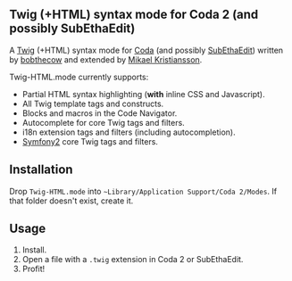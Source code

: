 Twig (+HTML) syntax mode for Coda 2 (and possibly SubEthaEdit)
-------------------------------------------------


A [Twig][twig] (+HTML) syntax mode for [Coda][coda] (and possibly
[SubEthaEdit][see]) written by [bobthecow][bobthecow] and extended by [Mikael Kristiansson][me].


Twig-HTML.mode currently supports:

 * Partial HTML syntax highlighting (**with** inline CSS and Javascript).
 * All Twig template tags and constructs.
 * Blocks and macros in the Code Navigator.
 * Autocomplete for core Twig tags and filters.
 * i18n extension tags and filters (including autocompletion).
 * [Symfony2][sf2] core Twig tags and filters.

 [twig]: http://www.twig-project.org/
 [coda]: http://panic.com/coda
 [see]: http://www.codingmonkeys.de/subethaedit
 [bobthecow]: http://github.com/bobthecow 
 [me]: https://github.com/mikaelkristiansson 
 [sf2]: http://symfony-reloaded.org/


Installation
------------

Drop `Twig-HTML.mode` into `~Library/Application Support/Coda 2/Modes`. If that folder
doesn't exist, create it.


Usage
-----

 1. Install.
 2. Open a file with a `.twig` extension in Coda 2 or SubEthaEdit.
 3. Profit!
